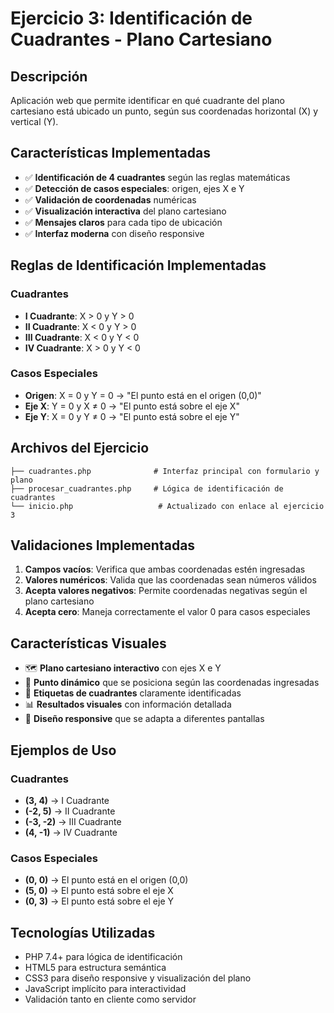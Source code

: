 # Ejercicio 3: Identificación de Cuadrantes - Plano Cartesiano

## Descripción
Aplicación web que permite identificar en qué cuadrante del plano cartesiano está ubicado un punto, según sus coordenadas horizontal (X) y vertical (Y).

## Características Implementadas
- ✅ **Identificación de 4 cuadrantes** según las reglas matemáticas
- ✅ **Detección de casos especiales**: origen, ejes X e Y
- ✅ **Validación de coordenadas** numéricas
- ✅ **Visualización interactiva** del plano cartesiano
- ✅ **Mensajes claros** para cada tipo de ubicación
- ✅ **Interfaz moderna** con diseño responsive

## Reglas de Identificación Implementadas

### Cuadrantes
- **I Cuadrante**: X > 0 y Y > 0
- **II Cuadrante**: X < 0 y Y > 0  
- **III Cuadrante**: X < 0 y Y < 0
- **IV Cuadrante**: X > 0 y Y < 0

### Casos Especiales
- **Origen**: X = 0 y Y = 0 → "El punto está en el origen (0,0)"
- **Eje X**: Y = 0 y X ≠ 0 → "El punto está sobre el eje X"
- **Eje Y**: X = 0 y Y ≠ 0 → "El punto está sobre el eje Y"

## Archivos del Ejercicio
```
├── cuadrantes.php              # Interfaz principal con formulario y plano
├── procesar_cuadrantes.php     # Lógica de identificación de cuadrantes
└── inicio.php                   # Actualizado con enlace al ejercicio 3
```

## Validaciones Implementadas
1. **Campos vacíos**: Verifica que ambas coordenadas estén ingresadas
2. **Valores numéricos**: Valida que las coordenadas sean números válidos
3. **Acepta valores negativos**: Permite coordenadas negativas según el plano cartesiano
4. **Acepta cero**: Maneja correctamente el valor 0 para casos especiales

## Características Visuales
- 🗺️ **Plano cartesiano interactivo** con ejes X e Y
- 📍 **Punto dinámico** que se posiciona según las coordenadas ingresadas
- 🎯 **Etiquetas de cuadrantes** claramente identificadas
- 📊 **Resultados visuales** con información detallada
- 🎨 **Diseño responsive** que se adapta a diferentes pantallas

## Ejemplos de Uso

### Cuadrantes
- **(3, 4)** → I Cuadrante
- **(-2, 5)** → II Cuadrante  
- **(-3, -2)** → III Cuadrante
- **(4, -1)** → IV Cuadrante

### Casos Especiales
- **(0, 0)** → El punto está en el origen (0,0)
- **(5, 0)** → El punto está sobre el eje X
- **(0, 3)** → El punto está sobre el eje Y

## Tecnologías Utilizadas
- PHP 7.4+ para lógica de identificación
- HTML5 para estructura semántica
- CSS3 para diseño responsive y visualización del plano
- JavaScript implícito para interactividad
- Validación tanto en cliente como servidor
